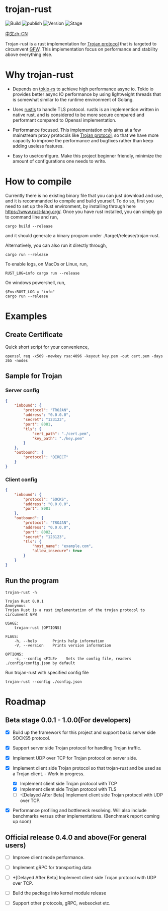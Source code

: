# trojan-rust

![Build](https://github.com/cty123/TrojanRust/actions/workflows/build.yml/badge.svg) ![publish](https://github.com/cty123/TrojanRust/actions/workflows/publish.yml/badge.svg) ![Version](https://img.shields.io/github/v/release/cty123/TrojanRust) ![Stage](https://img.shields.io/badge/beta-blue.svg)

[中文zh-CN](https://github.com/cty123/TrojanRust/blob/main/README.zh-CN.md)

Trojan-rust is a rust implementation for [Trojan protocol](https://trojan-gfw.github.io/trojan/protocol.html) that is targeted to circumvent [GFW](https://en.wikipedia.org/wiki/Great_Firewall). This implementation focus on performance and stability above everything else.

# Why trojan-rust

* Depends on [tokio-rs](https://github.com/tokio-rs/tokio) to achieve high performance async io. Tokio io provides better async IO performance by using lightweight threads that is somewhat similar to the runtime environment of Golang.

* Uses [rustls](https://github.com/ctz/rustls) to handle TLS protocol. rustls is an implemention written in native rust, and is considered to be more secure compared and performant compared to Openssl implementation.

* Performance focused. This implementation only aims at a few mainstream proxy protocols like [Trojan protocol](https://trojan-gfw.github.io/trojan/protocol.html), so that we have more capacity to improve the performance and bugfixes rather than keep adding useless features. 

* Easy to use/configure. Make this project beginner friendly, minimize the amount of configurations one needs to write.

# How to compile

Currently there is no existing binary file that you can just download and use, and it is recommanded to compile and build yourself. To do so, first you need to set up the Rust environment, by installing through here https://www.rust-lang.org/. Once you have rust installed, you can simply go to command line and run,

    cargo build --release

and it should generate a binary program under ./target/release/trojan-rust. 

Alternatively, you can also run it directly through,

    cargo run --release

To enable logs, on MacOs or Linux, run,

    RUST_LOG=info cargo run --release

On windows powershell, run,

    $Env:RUST_LOG = "info"
    cargo run --release

# Examples



## Create Certificate
Quick short script for your convenience,
    
    openssl req -x509 -newkey rsa:4096 -keyout key.pem -out cert.pem -days 365 -nodes

## Sample for Trojan
### Server config
```json
{
    "inbound": {
        "protocol": "TROJAN",
        "address": "0.0.0.0",
        "secret": "123123",
        "port": 8081,
        "tls": {
            "cert_path": "./cert.pem",
            "key_path": "./key.pem"
        }
    },
    "outbound": {
        "protocol": "DIRECT"
    }
}
```

### Client config
```json
{
    "inbound": {
        "protocol": "SOCKS",
        "address": "0.0.0.0",
        "port": 8081
    },
    "outbound": {
        "protocol": "TROJAN",
        "address": "0.0.0.0",
        "port": 8082,
        "secret": "123123",
        "tls": {
            "host_name": "example.com",
            "allow_insecure": true
        }
    }
}
```

## Run the program

```
trojan-rust -h

Trojan Rust 0.0.1
Anonymous
Trojan Rust is a rust implementation of the trojan protocol to circumvent GFW

USAGE:
    trojan-rust [OPTIONS]

FLAGS:
    -h, --help       Prints help information
    -V, --version    Prints version information

OPTIONS:
    -c, --config <FILE>    Sets the config file, readers ./config/config.json by default
```

Run trojan-rust with specified config file

    trojan-rust --config ./config.json


# Roadmap

## Beta stage 0.0.1 - 1.0.0(For developers)
- [x] Build up the framework for this project and support basic server side SOCKS5 protocol.

- [x] Support server side Trojan protocol for handling Trojan traffic.

- [x] Implement UDP over TCP for Trojan protocol on server side.

- [x] Implement client side Trojan protocol so that trojan-rust and be used as a Trojan client. - Work in progress.
    - [x] Implement client side Trojan protocol with TCP
    - [x] Implement client side Trojan protocol with TLS
    - [ ] -[Delayed After Beta] Implement client side Trojan protocol with UDP over TCP.

- [x] Performance profiling and bottleneck resolving. Will also include benchmarks versus other implementations. (Benchmark report coming up soon)

## Official release 0.4.0 and above(For general users)
- [ ] Improve client mode performance.

- [ ] Implement gRPC for transporting data
 
- [ ] +[Delayed After Beta] Implement client side Trojan protocol with UDP over TCP.   

- [ ] Build the package into kernel module release

- [ ] Support other protocols, gRPC, websocket etc.
